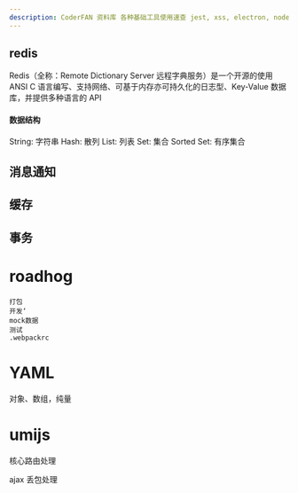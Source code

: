 ```yaml
---
description: CoderFAN 资料库 各种基础工具使用速查 jest, xss, electron, node, ab, nginx, linux, ssh, docker, vim
---
```


## redis

Redis（全称：Remote Dictionary Server 远程字典服务）是一个开源的使用 ANSI C 语言编写、支持网络、可基于内存亦可持久化的日志型、Key-Value 数据库，并提供多种语言的 API

#### 数据结构

String: 字符串
Hash: 散列
List: 列表
Set: 集合
Sorted Set: 有序集合

## 消息通知

## 缓存

## 事务

# roadhog

    打包
    开发‘
    mock数据
    测试
    .webpackrc

# YAML

对象、数组，纯量

# umijs

核心路由处理

ajax 丢包处理

